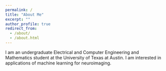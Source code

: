 ```yaml
---
permalink: /
title: "About Me"
excerpt: ""
author_profile: true
redirect_from: 
  - /about/
  - /about.html
---
```


I am an undergraduate Electrical and Computer Engineering and Mathematics student at the University of Texas at Austin. I am interested in applications of machine learning for neuroimaging.
